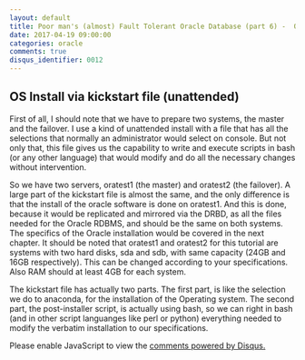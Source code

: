 ```yaml
---
layout: default
title: Poor man's (almost) Fault Tolerant Oracle Database (part 6) -  OS Install via kickstart
date: 2017-04-19 09:00:00
categories: oracle
comments: true
disqus_identifier: 0012
---
```


## OS Install via kickstart file (unattended)

First of all, I should note that we have  to prepare two systems, the master and the failover. I use a kind of unattended install with a file that has all the selections that normally an administrator would select on console. But not only that, this file gives us the capability to write and execute scripts in bash (or any other language) that would modify and do all the necessary changes without intervention.

So we have two servers, oratest1 (the master) and oratest2 (the failover). A large part of the kickstart file is almost the same, and the only difference is that the install of the oracle software is done on oratest1. And this is done, because it would be replicated and mirrored via the DRBD, as all the files needed for the Oracle RDBMS, and should be the same on both systems. The specifics of the Oracle installation would be covered in the next chapter. It should be noted that oratest1 and oratest2 for this tutorial are systems with two hard disks, sda and sdb, with same capacity (24GB and 16GB respectively). This can be changed according to your specifications. Also RAM should at least 4GB for each system.

The kickstart file has actually two parts. The first part, is like the selection we do to anaconda, for the installation of the Operating system. The second part, the post-installer script, is actually using bash, so we can right in bash (and in other script languanges like perl or python) everything needed to modify the verbatim installation to our specifications.






<div id="disqus_thread"></div>
<script>
  var disqus_config = function () {
    this.page.url = "{{ page.url | prepend: site.url }}";
    this.page.identifier = "{{ page.disqus_identifier }}"; 
  };
  (function() { // DON'T EDIT BELOW THIS LINE
    var d = document, s = d.createElement('script');
    s.src = '//savvaspavlidis.disqus.com/embed.js';
    s.setAttribute('data-timestamp', +new Date());
    (d.head || d.body).appendChild(s);
})();
</script>
<noscript>Please enable JavaScript to view the <a href="https://disqus.com/?ref_noscript">comments powered by Disqus.</a></noscript>

